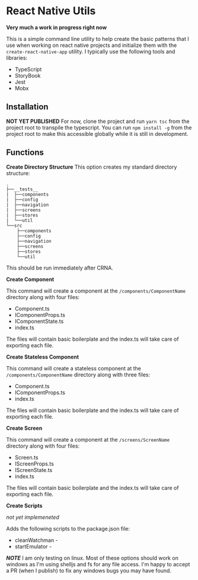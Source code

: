 # React Native Utils #

**Very much a work in progress right now**

This is a simple command line utility to help create the basic patterns that I use when working on react native projects and initialize them with the `create-react-native-app` utility. I typically use the following tools and libraries:

* TypeScript
* StoryBook
* Jest
* Mobx

## Installation ##

**NOT YET PUBLISHED**
For now, clone the project and run `yarn tsc` from the project root to transpile the typescript. You can run `npm install -g` from the project root to make this accessible globally while it is still in development.

## Functions ##

**Create Directory Structure**
This option creates my standard directory structure: 

```
.
├──__tests__
|  ├──components
|  ├──config
|  ├──navigation
|  ├──screens
|  ├──stores
|  └──util
└──src
    ├──components
    ├──config
    ├──navigation
    ├──screens
    ├──stores
    └──util

```
This should be run immediately after CRNA.


**Create Component**

This command will create a component at the `/components/ComponentName` directory along with four files: 

* Component.ts
* IComponentProps.ts
* IComponentState.ts
* index.ts

The files will contain basic boilerplate and the index.ts will take care of exporting each file.

**Create Stateless Component** 

This command will create a stateless component at the `/components/ComponentName` directory along with three files: 

* Component.ts
* IComponentProps.ts
* index.ts

The files will contain basic boilerplate and the index.ts will take care of exporting each file.

**Create Screen**

This command will create a component at the `/screens/ScreenName` directory along with four files: 

* Screen.ts
* IScreenProps.ts
* IScreenState.ts
* index.ts

The files will contain basic boilerplate and the index.ts will take care of exporting each file.

**Create Scripts**

*not yet implemeneted*

Adds the following scripts to the package.json file:

* cleanWatchman - 
* startEmulator - 


***NOTE*** I am only testing on linux. Most of these options should work on windows as I'm using shelljs and fs for any file access. I'm happy to accept a PR (when I publish) to fix any windows bugs you may have found.


